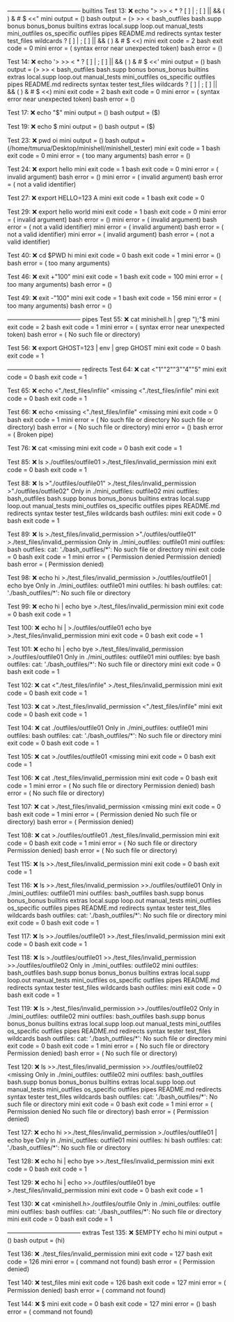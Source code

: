 ———————————— builtins
Test  13: ❌ echo "> >> < * ? [ ] | ; [ ] || && ( ) & # $  <<"
mini output = ()
bash output = (> >> < bash_outfiles bash.supp bonus bonus_bonus builtins extras local.supp loop.out manual_tests mini_outfiles os_specific outfiles pipes README.md redirects syntax tester test_files wildcards ? [ ] | ; [ ] || && ( ) & # $ <<)
mini exit code = 2
bash exit code = 0
mini error = ( syntax error near unexpected token)
bash error = ()

Test  14: ❌ echo '> >> < * ? [ ] | ; [ ] || && ( ) & # $  <<'
mini output = ()
bash output = (> >> < bash_outfiles bash.supp bonus bonus_bonus builtins extras local.supp loop.out manual_tests mini_outfiles os_specific outfiles pipes README.md redirects syntax tester test_files wildcards ? [ ] | ; [ ] || && ( ) & # $ <<)
mini exit code = 2
bash exit code = 0
mini error = ( syntax error near unexpected token)
bash error = ()

Test  17: ❌ echo "$"
mini output = ()
bash output = ($)

Test  19: ❌ echo $
mini output = ()
bash output = ($)

Test  23: ❌ pwd oi
mini output = ()
bash output = (/home/tmurua/Desktop/minishell/minishell_tester)
mini exit code = 1
bash exit code = 0
mini error = ( too many arguments)
bash error = ()

Test  24: ❌ export hello
mini exit code = 1
bash exit code = 0
mini error = ( invalid argument)
bash error = ()
mini error = ( invalid argument)
bash error = ( not a valid identifier)

Test  27: ❌ export HELLO=123 A
mini exit code = 1
bash exit code = 0

Test  29: ❌ export hello world
mini exit code = 1
bash exit code = 0
mini error = ( invalid argument)
bash error = ()
mini error = ( invalid argument)
bash error = ( not a valid identifier)
mini error = ( invalid argument)
bash error = ( not a valid identifier)
mini error = ( invalid argument)
bash error = ( not a valid identifier)

Test  40: ❌ cd $PWD hi
mini exit code = 0
bash exit code = 1
mini error = ()
bash error = ( too many arguments)

Test  46: ❌ exit +"100"
mini exit code = 1
bash exit code = 100
mini error = ( too many arguments)
bash error = ()

Test  49: ❌ exit -"100"
mini exit code = 1
bash exit code = 156
mini error = ( too many arguments)
bash error = ()

———————————— pipes
Test  55: ❌ cat minishell.h | grep ");"$
mini exit code = 2
bash exit code = 1
mini error = ( syntax error near unexpected token)
bash error = ( No such file or directory)

Test  56: ❌ export GHOST=123 | env | grep GHOST
mini exit code = 0
bash exit code = 1

———————————— redirects
Test  64: ❌ cat <"1""2""3""4""5"
mini exit code = 0
bash exit code = 1

Test  65: ❌ echo <"./test_files/infile" <missing <"./test_files/infile"
mini exit code = 0
bash exit code = 1

Test  66: ❌ echo <missing <"./test_files/infile" <missing
mini exit code = 0
bash exit code = 1
mini error = ( No such file or directory No such file or directory)
bash error = ( No such file or directory)
mini error = ()
bash error = ( Broken pipe)

Test  76: ❌ cat <missing
mini exit code = 0
bash exit code = 1

Test  85: ❌ ls >./outfiles/outfile01 >./test_files/invalid_permission
mini exit code = 0
bash exit code = 1

Test  88: ❌ ls >"./outfiles/outfile01" >./test_files/invalid_permission >"./outfiles/outfile02"
Only in ./mini_outfiles: outfile02
mini outfiles:
bash_outfiles
bash.supp
bonus
bonus_bonus
builtins
extras
local.supp
loop.out
manual_tests
mini_outfiles
os_specific
outfiles
pipes
README.md
redirects
syntax
tester
test_files
wildcards
bash outfiles:
mini exit code = 0
bash exit code = 1

Test  89: ❌ ls >./test_files/invalid_permission >"./outfiles/outfile01" >./test_files/invalid_permission
Only in ./mini_outfiles: outfile01
mini outfiles:
bash outfiles:
cat: './bash_outfiles/*': No such file or directory
mini exit code = 0
bash exit code = 1
mini error = ( Permission denied Permission denied)
bash error = ( Permission denied)

Test  98: ❌ echo hi >./test_files/invalid_permission >./outfiles/outfile01 | echo bye
Only in ./mini_outfiles: outfile01
mini outfiles:
hi
bash outfiles:
cat: './bash_outfiles/*': No such file or directory

Test  99: ❌ echo hi | echo bye >./test_files/invalid_permission
mini exit code = 0
bash exit code = 1

Test 100: ❌ echo hi | >./outfiles/outfile01 echo bye >./test_files/invalid_permission
mini exit code = 0
bash exit code = 1

Test 101: ❌ echo hi | echo bye >./test_files/invalid_permission >./outfiles/outfile01
Only in ./mini_outfiles: outfile01
mini outfiles:
bye
bash outfiles:
cat: './bash_outfiles/*': No such file or directory
mini exit code = 0
bash exit code = 1

Test 102: ❌ cat <"./test_files/infile" >./test_files/invalid_permission
mini exit code = 0
bash exit code = 1

Test 103: ❌ cat >./test_files/invalid_permission <"./test_files/infile"
mini exit code = 0
bash exit code = 1

Test 104: ❌ cat <missing >./outfiles/outfile01
Only in ./mini_outfiles: outfile01
mini outfiles:
bash outfiles:
cat: './bash_outfiles/*': No such file or directory
mini exit code = 0
bash exit code = 1

Test 105: ❌ cat >./outfiles/outfile01 <missing
mini exit code = 0
bash exit code = 1

Test 106: ❌ cat <missing >./test_files/invalid_permission
mini exit code = 0
bash exit code = 1
mini error = ( No such file or directory Permission denied)
bash error = ( No such file or directory)

Test 107: ❌ cat >./test_files/invalid_permission <missing
mini exit code = 0
bash exit code = 1
mini error = ( Permission denied No such file or directory)
bash error = ( Permission denied)

Test 108: ❌ cat >./outfiles/outfile01 <missing >./test_files/invalid_permission
mini exit code = 0
bash exit code = 1
mini error = ( No such file or directory Permission denied)
bash error = ( No such file or directory)

Test 115: ❌ ls >>./test_files/invalid_permission
mini exit code = 0
bash exit code = 1

Test 116: ❌ ls >>./test_files/invalid_permission >>./outfiles/outfile01
Only in ./mini_outfiles: outfile01
mini outfiles:
bash_outfiles
bash.supp
bonus
bonus_bonus
builtins
extras
local.supp
loop.out
manual_tests
mini_outfiles
os_specific
outfiles
pipes
README.md
redirects
syntax
tester
test_files
wildcards
bash outfiles:
cat: './bash_outfiles/*': No such file or directory
mini exit code = 0
bash exit code = 1

Test 117: ❌ ls >>./outfiles/outfile01 >>./test_files/invalid_permission
mini exit code = 0
bash exit code = 1

Test 118: ❌ ls >./outfiles/outfile01 >>./test_files/invalid_permission >>./outfiles/outfile02
Only in ./mini_outfiles: outfile02
mini outfiles:
bash_outfiles
bash.supp
bonus
bonus_bonus
builtins
extras
local.supp
loop.out
manual_tests
mini_outfiles
os_specific
outfiles
pipes
README.md
redirects
syntax
tester
test_files
wildcards
bash outfiles:
mini exit code = 0
bash exit code = 1

Test 119: ❌ ls <missing >>./test_files/invalid_permission >>./outfiles/outfile02
Only in ./mini_outfiles: outfile02
mini outfiles:
bash_outfiles
bash.supp
bonus
bonus_bonus
builtins
extras
local.supp
loop.out
manual_tests
mini_outfiles
os_specific
outfiles
pipes
README.md
redirects
syntax
tester
test_files
wildcards
bash outfiles:
cat: './bash_outfiles/*': No such file or directory
mini exit code = 0
bash exit code = 1
mini error = ( No such file or directory Permission denied)
bash error = ( No such file or directory)

Test 120: ❌ ls >>./test_files/invalid_permission >>./outfiles/outfile02 <missing
Only in ./mini_outfiles: outfile02
mini outfiles:
bash_outfiles
bash.supp
bonus
bonus_bonus
builtins
extras
local.supp
loop.out
manual_tests
mini_outfiles
os_specific
outfiles
pipes
README.md
redirects
syntax
tester
test_files
wildcards
bash outfiles:
cat: './bash_outfiles/*': No such file or directory
mini exit code = 0
bash exit code = 1
mini error = ( Permission denied No such file or directory)
bash error = ( Permission denied)

Test 127: ❌ echo hi >>./test_files/invalid_permission >./outfiles/outfile01 | echo bye
Only in ./mini_outfiles: outfile01
mini outfiles:
hi
bash outfiles:
cat: './bash_outfiles/*': No such file or directory

Test 128: ❌ echo hi | echo bye >>./test_files/invalid_permission
mini exit code = 0
bash exit code = 1

Test 129: ❌ echo hi | echo >>./outfiles/outfile01 bye >./test_files/invalid_permission
mini exit code = 0
bash exit code = 1

Test 130: ❌ cat <minishell.h>./outfiles/outfile
Only in ./mini_outfiles: outfile
mini outfiles:
bash outfiles:
cat: './bash_outfiles/*': No such file or directory
mini exit code = 0
bash exit code = 1

———————————— extras
Test 135: ❌ $EMPTY echo hi
mini output = ()
bash output = (hi)

Test 136: ❌ ./test_files/invalid_permission
mini exit code = 127
bash exit code = 126
mini error = ( command not found)
bash error = ( Permission denied)

Test 140: ❌ test_files
mini exit code = 126
bash exit code = 127
mini error = ( Permission denied)
bash error = ( command not found)

Test 144: ❌ $
mini exit code = 0
bash exit code = 127
mini error = ()
bash error = ( command not found)
